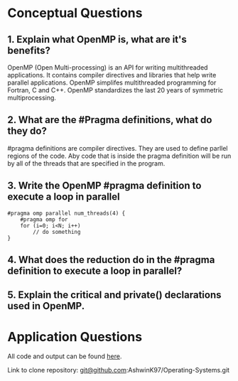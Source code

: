# Conceptual Questions

## 1. Explain what OpenMP is, what are it's benefits?
OpenMP (Open Multi-processing) is an API for writing multithreaded applications. It contains compiler directives and libraries that help write parallel applications. OpenMP simplifes multithreaded programming for Fortran, C and C++. OpenMP standardizes the last 20 years of symmetric multiprocessing.

## 2. What are the \#Pragma definitions, what do they do?
\#pragma definitions are compiler directives. They are used to define parllel regions of the code. Aby code that is inside the pragma definition will be run by all of the threads that are specified in the program.

## 3. Write the OpenMP \#pragma definition to execute a loop in parallel
```
#pragma omp parallel num_threads(4) {
	#pragma omp for
	for (i=0; i<N; i++)
		// do something
}
```

## 4. What does the **reduction** do in the \#pragma definition to execute a loop in parallel?

## 5. Explain the **critical** and **private()** declarations used in OpenMP.

# Application Questions

All code and output can be found [here](https://github.com/AshwinK97/Operating-Systems/tree/master/Tutorials/Tutorial%209).

Link to clone repository: git@github.com:AshwinK97/Operating-Systems.git

